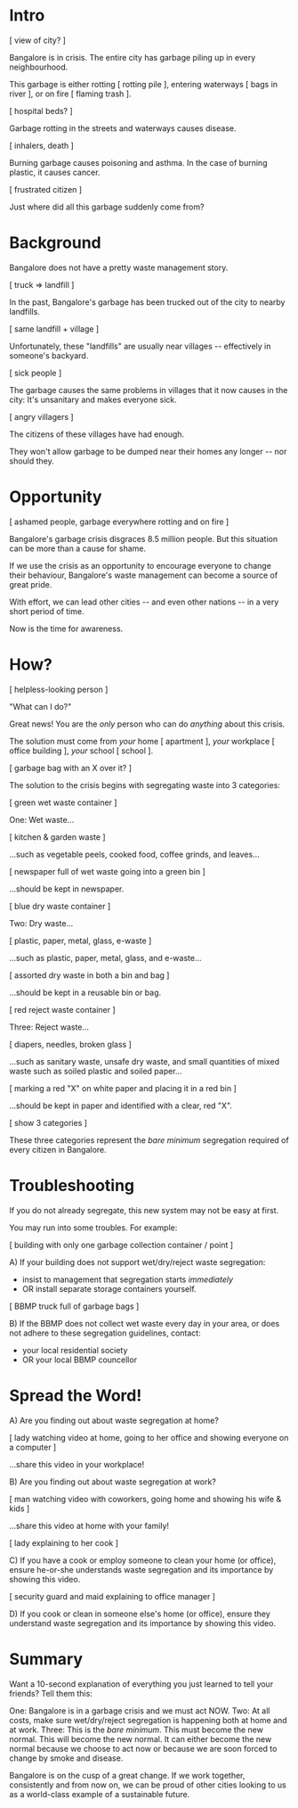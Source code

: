 
Intro
=====

[ view of city? ]

Bangalore is in crisis. The entire city has garbage piling up in every neighbourhood.

This garbage is either rotting [ rotting pile ], entering waterways [ bags in river ], or on fire [ flaming trash ].

[ hospital beds? ]

Garbage rotting in the streets and waterways causes disease.

[ inhalers, death ]

Burning garbage causes poisoning and asthma. In the case of burning plastic, it causes cancer.

[ frustrated citizen ]

Just where did all this garbage suddenly come from?


Background
==========

Bangalore does not have a pretty waste management story.

[ truck => landfill ]

In the past, Bangalore's garbage has been trucked out of the city to nearby landfills.

[ same landfill + village ]

Unfortunately, these "landfills" are usually near villages -- effectively in someone's backyard.

[ sick people ]

The garbage causes the same problems in villages that it now causes in the city: It's unsanitary and makes everyone sick.

[ angry villagers ]

The citizens of these villages have had enough.

They won't allow garbage to be dumped near their homes any longer -- nor should they.


Opportunity
===========

[ ashamed people, garbage everywhere rotting and on fire ]

Bangalore's garbage crisis disgraces 8.5 million people. But this situation can be more than a cause for shame.

If we use the crisis as an opportunity to encourage everyone to change their behaviour,
Bangalore's waste management can become a source of great pride.

With effort, we can lead other cities -- and even other nations -- in a very short period of time.

Now is the time for awareness.


How?
====

[ helpless-looking person ]

"What can I do?"

Great news! You are the _only_ person who can do _anything_ about this crisis.

The solution must come from _your_ home [ apartment ], _your_ workplace [ office building ], _your_ school [ school ].

[ garbage bag with an X over it? ]

The solution to the crisis begins with segregating waste into 3 categories:

[ green wet waste container ]

One: Wet waste...

[ kitchen & garden waste ]

...such as vegetable peels, cooked food, coffee grinds, and leaves...

[ newspaper full of wet waste going into a green bin ]

...should be kept in newspaper.

[ blue dry waste container ]

Two: Dry waste...

[ plastic, paper, metal, glass, e-waste ]

...such as plastic, paper, metal, glass, and e-waste...

[ assorted dry waste in both a bin and bag ]

...should be kept in a reusable bin or bag.

[ red reject waste container ]

Three: Reject waste...

[ diapers, needles, broken glass ]

...such as sanitary waste, unsafe dry waste, and small quantities of mixed waste such as soiled plastic and soiled paper...

[ marking a red "X" on white paper and placing it in a red bin ]

...should be kept in paper and identified with a clear, red "X".


[ show 3 categories ]

These three categories represent the *bare minimum* segregation required of every citizen in Bangalore.


Troubleshooting
===============

If you do not already segregate, this new system may not be easy at first.

You may run into some troubles. For example:

[ building with only one garbage collection container / point ]

A) If your building does not support wet/dry/reject waste segregation:

- insist to management that segregation starts *immediately*
- OR install separate storage containers yourself.

[ BBMP truck full of garbage bags ]

B) If the BBMP does not collect wet waste every day in your area,
   or does not adhere to these segregation guidelines, contact:

- your local residential society
- OR your local BBMP councellor


Spread the Word!
================

A) Are you finding out about waste segregation at home?

[ lady watching video at home, going to her office and showing everyone on a computer ]

...share this video in your workplace!

B) Are you finding out about waste segregation at work?

[ man watching video with coworkers, going home and showing his wife & kids ]

...share this video at home with your family!


[ lady explaining to her cook ]

C) If you have a cook or employ someone to clean your home (or office),
   ensure he-or-she understands waste segregation and its importance by showing this video.

[ security guard and maid explaining to office manager ]

D) If you cook or clean in someone else's home (or office),
   ensure they understand waste segregation and its importance by showing this video.


Summary
=======

Want a 10-second explanation of everything you just learned to tell your friends? Tell them this:

One:   Bangalore is in a garbage crisis and we must act NOW.
Two:   At all costs, make sure wet/dry/reject segregation is happening both at home and at work.
Three: This is the *bare minimum*. This must become the new normal. This will become the new normal.
       It can either become the new normal because we choose to act now or because we are soon
       forced to change by smoke and disease.

Bangalore is on the cusp of a great change. If we work together, consistently and from now on,
we can be proud of other cities looking to us as a world-class example of a sustainable future.
